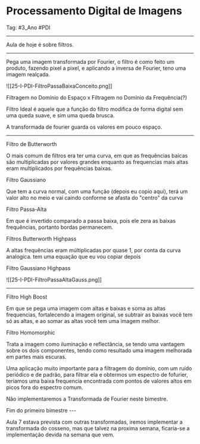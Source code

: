 # Processamento Digital de Imagens

Tag: #3_Ano #PDI

---

Aula de hoje é sobre filtros.

---

Pega uma imagem transformada por Fourier, o filtro é como feito um produto, fazendo pixel a pixel, e aplicando a inversa de Fourier, teno uma imagem realçada.

![[25-I-PDI-FiltroPassaBaixaConceito.png]]

Filtragem no Domínio do Espaço x Filtragem no Domínio da Frequência(?)

Filtro Ideal é aquele que a função do filtro modifica de forma digital sem uma queda suave, e sim uma queda brusca.

A transformada de fourier guarda os valores em pouco espaço.

---

Filtro de Butterworth

O mais comum de filtros era ter uma curva, em que as frequências baicas são multiplicadas por valores grandes enquanto as frequencias mais altas eram multiplicados por frequências baixas.

Filtro Gaussiano

Que tem a curva normal, com uma função (depois eu copio aqui), terá um valor alto no meio e vai caindo conforme se afasta do "centro" da curva

Filtro Passa-Alta

Em que é invertido comparado a passa baixa, pois ele zera as baixas frequências, portanto bordas permanecem.

Filtros Butterworth Highpass

A altas frequências eram múltiplicadas por quase 1, por conta da curva analogica. tem uma equação que eu vou copiar depois

Filtro Gaussiano Highpass

![[25-I-PDI-FiltroPassaAltaGauss.png]]

---

Filtro High Boost

Em que se pega uma imagem com altas e baixas e soma as altas frequencias, fortalecendo a imagem original, se subtrair as baixas você tem só as altas, e ao somar as altas você tem uma imagem melhor.

Filtro Homomorphic

Trata a imagem como iluminação e reflectância, se tendo uma vantagem sobre os dois componentes, tendo como resultado uma imagem melhorada em partes mais escuras.

Uma aplicação muito importante para a filtragem do domínio, com um ruído periódico e de padrão, para filtrar ela e obtermos um espectro  de fofurier, teríamos uma baixa frequencia encontrada com pontos de valores altos em picos fora do espectro comum. 

Não implementaremos a Transformada de Fourier neste bimestre.

Fim do primeiro bimestre ---

Aula 7 estava prevista com outras transformadas, iremos implementar a transformada do cosseno, mas que talvez na proxima semana, ficaria-se a implementação devida na semana que vem.